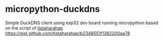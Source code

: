 # micropython-duckdns
Simple DuckDNS client using esp32 dev board running micropython based on the script of [tistaharahap](https://gist.github.com/tistaharahap) https://gist.github.com/tistaharahap/b2348551f1382200aa78